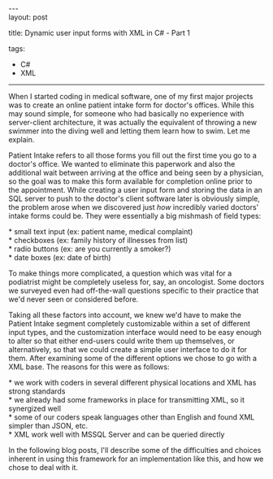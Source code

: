 \---  
layout: post

title: Dynamic user input forms with XML in C\# - Part 1

tags:  
- C\#  
- XML  
---  
  
When I started coding in medical software, one of my first major projects was to
create an online patient intake form for doctor's offices. While this may sound
simple, for someone who had basically no experience with server-client
architecture, it was actually the equivalent of throwing a new swimmer into the
diving well and letting them learn how to swim. Let me explain.  


Patient Intake refers to all those forms you fill out the first time you go to a
doctor's office. We wanted to eliminate this paperwork and also the additional
wait between arriving at the office and being seen by a physician, so the goal
was to make this form available for completion online prior to the appointment.
While creating a user input form and storing the data in an SQL server to push
to the doctor's client software later is obviously simple, the problem arose
when we discovered just *how* incredibly varied doctors' intake forms could be.
They were essentially a big mishmash of field types:  
  
\* small text input (ex: patient name, medical complaint)  
\* checkboxes (ex: family history of illnesses from list)  
\* radio buttons (ex: are you currently a smoker?)  
\* date boxes (ex: date of birth)  
  
To make things more complicated, a question which was vital for a podiatrist
might be completely useless for, say, an oncologist. Some doctors we surveyed
even had off-the-wall questions specific to their practice that we'd never seen
or considered before.  
  
Taking all these factors into account, we knew we'd have to make the Patient
Intake segment completely customizable within a set of different input types,
and the customization interface would need to be easy enough to alter so that
either end-users could write them up themselves, or alternatively, so that we
could create a simple user interface to do it for them. After examining some of
the different options we chose to go with a XML base. The reasons for this were
as follows:  
  
\* we work with coders in several different physical locations and XML has
strong standards  
\* we already had some frameworks in place for transmitting XML, so it
synergized well  
\* some of our coders speak languages other than English and found XML simpler
than JSON, etc.  
\* XML work well with MSSQL Server and can be queried directly

In the following blog posts, I'll describe some of the difficulties and choices
inherent in using this framework for an implementation like this, and how we
chose to deal with it.
